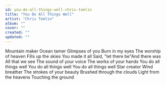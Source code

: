 ```yaml
---
id: you-do-all-things-well-chris-tomlin
title: "You Do All Things Well"
artist: "Chris Tomlin"
album: ""
cover: ""
created: ""
updated: ""
---
```


Mountain maker
Ocean tamer
Glimpses of you
Burn in my eyes
The worship of heaven
Fills up the skies
You made it all
Said, "let there be"And there was
All that we see
The sound of your voice
The works of your hands
You do all things well
You do all things well
You do all things well
Star creator
Wind breather
The strokes of your beauty
Brushed through the clouds
Light from the heavens
Touching the ground